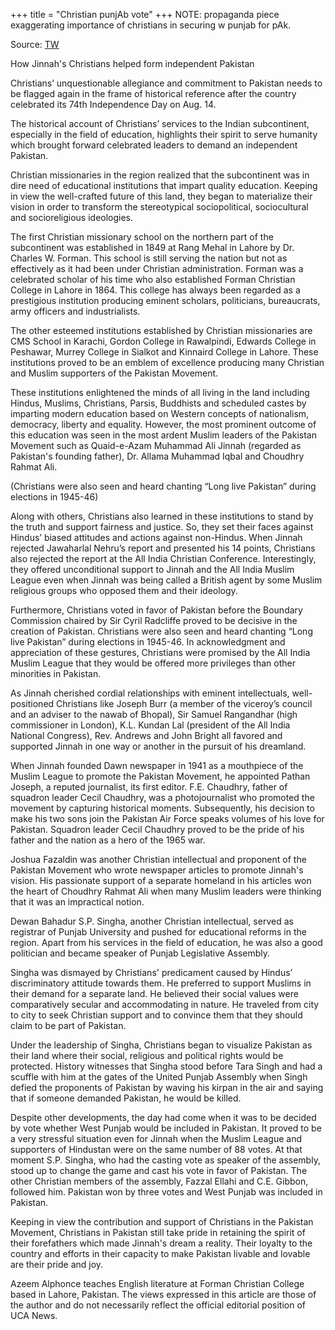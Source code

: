 +++
title = "Christian punjAb vote"
+++
NOTE: propaganda piece exaggerating importance of christians in securing w punjab for pAk.

Source: [TW](https://www.ucanews.com/news/how-jinnahs-christians-helped-form-independent-pakistan/93712#google_vignette)

How Jinnah's Christians helped form independent Pakistan

Christians’ unquestionable allegiance and commitment to Pakistan needs to be flagged again in the frame of historical reference after the country celebrated its 74th Independence Day on Aug. 14.

The historical account of Christians’ services to the Indian subcontinent, especially in the field of education, highlights their spirit to serve humanity which brought forward celebrated leaders to demand an independent Pakistan.

Christian missionaries in the region realized that the subcontinent was in dire need of educational institutions that impart quality education. Keeping in view the well-crafted future of this land, they began to materialize their vision in order to transform the stereotypical sociopolitical, sociocultural and socioreligious ideologies.

The first Christian missionary school on the northern part of the subcontinent was established in 1849 at Rang Mehal in Lahore by Dr. Charles W. Forman. This school is still serving the nation but not as effectively as it had been under Christian administration. Forman was a celebrated scholar of his time who also established Forman Christian College in Lahore in 1864. This college has always been regarded as a prestigious institution producing eminent scholars, politicians, bureaucrats, army officers and industrialists.

The other esteemed institutions established by Christian missionaries are CMS School in Karachi, Gordon College in Rawalpindi, Edwards College in Peshawar, Murrey College in Sialkot and Kinnaird College in Lahore. These institutions proved to be an emblem of excellence producing many Christian and Muslim supporters of the Pakistan Movement.

These institutions enlightened the minds of all living in the land including Hindus, Muslims, Christians, Parsis, Buddhists and scheduled castes by imparting modern education based on Western concepts of nationalism, democracy, liberty and equality. However, the most prominent outcome of this education was seen in the most ardent Muslim leaders of the Pakistan Movement such as Quaid-e-Azam Muhammad Ali Jinnah (regarded as Pakistan's founding father), Dr. Allama Muhammad Iqbal and Choudhry Rahmat Ali.

(Christians were also seen and heard chanting “Long live Pakistan” during elections in 1945-46)

Along with others, Christians also learned in these institutions to stand by the truth and support fairness and justice. So, they set their faces against Hindus’ biased attitudes and actions against non-Hindus. When Jinnah rejected Jawaharlal Nehru’s report and presented his 14 points, Christians also rejected the report at the All India Christian Conference. Interestingly, they offered unconditional support to Jinnah and the All India Muslim League even when Jinnah was being called a British agent by some Muslim religious groups who opposed them and their ideology.

Furthermore, Christians voted in favor of Pakistan before the Boundary Commission chaired by Sir Cyril Radcliffe proved to be decisive in the creation of Pakistan. Christians were also seen and heard chanting “Long live Pakistan” during elections in 1945-46. In acknowledgment and appreciation of these gestures, Christians were promised by the All India Muslim League that they would be offered more privileges than other minorities in Pakistan.

As Jinnah cherished cordial relationships with eminent intellectuals, well-positioned Christians like Joseph Burr (a member of the viceroy’s council and an adviser to the nawab of Bhopal), Sir Samuel Rangandhar (high commissioner in London), K.L. Kundan Lal (president of the All India National Congress), Rev. Andrews and John Bright all favored and supported Jinnah in one way or another in the pursuit of his dreamland.

When Jinnah founded Dawn newspaper in 1941 as a mouthpiece of the Muslim League to promote the Pakistan Movement, he appointed Pathan Joseph, a reputed journalist, its first editor. F.E. Chaudhry, father of squadron leader Cecil Chaudhry, was a photojournalist who promoted the movement by capturing historical moments. Subsequently, his decision to make his two sons join the Pakistan Air Force speaks volumes of his love for Pakistan. Squadron leader Cecil Chaudhry proved to be the pride of his father and the nation as a hero of the 1965 war.

Joshua Fazaldin was another Christian intellectual and proponent of the Pakistan Movement who wrote newspaper articles to promote Jinnah's vision. His passionate support of a separate homeland in his articles won the heart of Choudhry Rahmat Ali when many Muslim leaders were thinking that it was an impractical notion.

Dewan Bahadur S.P. Singha, another Christian intellectual, served as registrar of Punjab University and pushed for educational reforms in the region. Apart from his services in the field of education, he was also a good politician and became speaker of Punjab Legislative Assembly.

Singha was dismayed by Christians' predicament caused by Hindus’ discriminatory attitude towards them. He preferred to support Muslims in their demand for a separate land. He believed their social values were comparatively secular and accommodating in nature. He traveled from city to city to seek Christian support and to convince them that they should claim to be part of Pakistan.

Under the leadership of Singha, Christians began to visualize Pakistan as their land where their social, religious and political rights would be protected. History witnesses that Singha stood before Tara Singh and had a scuffle with him at the gates of the United Punjab Assembly when Singh defied the proponents of Pakistan by waving his kirpan in the air and saying that if someone demanded Pakistan, he would be killed.

Despite other developments, the day had come when it was to be decided by vote whether West Punjab would be included in Pakistan. It proved to be a very stressful situation even for Jinnah when the Muslim League and supporters of Hindustan were on the same number of 88 votes. At that moment S.P. Singha, who had the casting vote as speaker of the assembly, stood up to change the game and cast his vote in favor of Pakistan. The other Christian members of the assembly, Fazzal Ellahi and C.E. Gibbon, followed him. Pakistan won by three votes and West Punjab was included in Pakistan.


Keeping in view the contribution and support of Christians in the Pakistan Movement, Christians in Pakistan still take pride in retaining the spirit of their forefathers which made Jinnah's dream a reality. Their loyalty to the country and efforts in their capacity to make Pakistan livable and lovable are their pride and joy.

Azeem Alphonce teaches English literature at Forman Christian College based in Lahore, Pakistan. The views expressed in this article are those of the author and do not necessarily reflect the official editorial position of UCA News.

